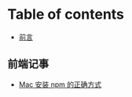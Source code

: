# Table of contents

* [前言](README.md)

## 前端记事

* [Mac 安装 npm 的正确方式](qian-duan-ji-shi/mac-an-zhuang-npm-de-zheng-que-fang-shi.md)

